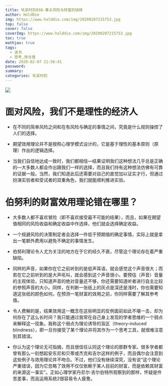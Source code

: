 ```yaml
---
title: 吼呆时刻038-事关风险与财富的抉择
author: HoldDie
img: https://www.holddie.com/img/20200207215753.jpg
top: false
cover: false
coverImg: https://www.holddie.com/img/20200207215753.jpg
toc: true
mathjax: true
tags:
  - 读书
  - 思考,快与慢
date: 2020-02-07 21:56:41
password:
summary:
categories: 吼呆时刻
---
```




![](https://www.holddie.com/img/20200207215753.jpg)



# 面对风险，我们不是理性的经济人

- 在不同的简单风险之间和在有风险与确定的事情之间，究竟是什么规则操控了人们的选择。



- 期望效用理论并不是按照心理学模式设计的，它是基于理性的基本原则（原理）作出的逻辑选择。



- 当我们自信地达成一致时，我们都相信—结果证明我们这种想法几乎总是正确的—大多数人都会作出跟我们一样的选择，而且我们持有这种想法仿佛有可靠的证据一般。当然，我们知道此后还需要对自己的直觉加以证实才行，但通过扮演实验者和受试者的双重角色，我们就能顺利推进实验。



# 伯努利的财富效用理论错在哪里？

- 大多数人都不喜欢冒险（即不喜欢接受最不可能的结果），而且，如果在期望值相同的风险收益和确定收益中作选择，他们就会选择确定收益。



- 一个规避风险的决策制定者会选择一件低于预期值的确定事情，实际上就是拿出一笔额外费用以避免不确定的事情发生。



- 伯努利理论令人尤为关注的地方在于它的经久不衰，尽管这个理论存在着严重缺陷。



- 同样的声音，如果你在它之前听到的是低声耳语，就会感觉这个声音很大；而若在它之前听到的是大声吼叫，就会感到这个声音很小。要预估（声音）音量的主观体验，只知道声音的绝对音量还不够，你还需要知道听者进行自主比较的参照声音的大小。同样，在判断一张纸上的灰点是深还是浅时，你也需要知道这张纸的颜色如何。在预测一笔财富的效用之前，你同样需要了解其参考值。



- 令人费解的是，结果效用这一概念在这些明显的反例面前如此不堪一击，却为何存在了这么长时间？我只能通过我常在自己身上发现的学者思维的一个弱点来解释这一现象。我称这个弱点为理论诱导的盲区（theory-induced blindness），即一旦你接受了某个理论并将其作为一个思考工具，就很难注意到其错误。



- 你认为这个理论无可指摘，而且很信任认同这个理论的那群专家。很多学者都曾有那么一刻想起安东尼和贝蒂或杰克和吉尔这样的例子，而且偶尔会注意到这些例子与效用理论并不吻合。不过，他们没有继续深究，没有说“这个理论严重错误，因为它忽略了效用不仅仅依赖于某人目前的财富，而是依赖其财富的来源这一事实”。正如心理学家丹尼尔·吉尔伯特所观察到的那样，怀疑是件苦差事，而且运用系统2很容易令人疲惫。
